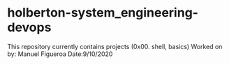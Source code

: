 # holberton-system_engineering-devops
This repository currently contains projects (0x00. shell, basics)
Worked on by: Manuel Figueroa
Date:9/10/2020 